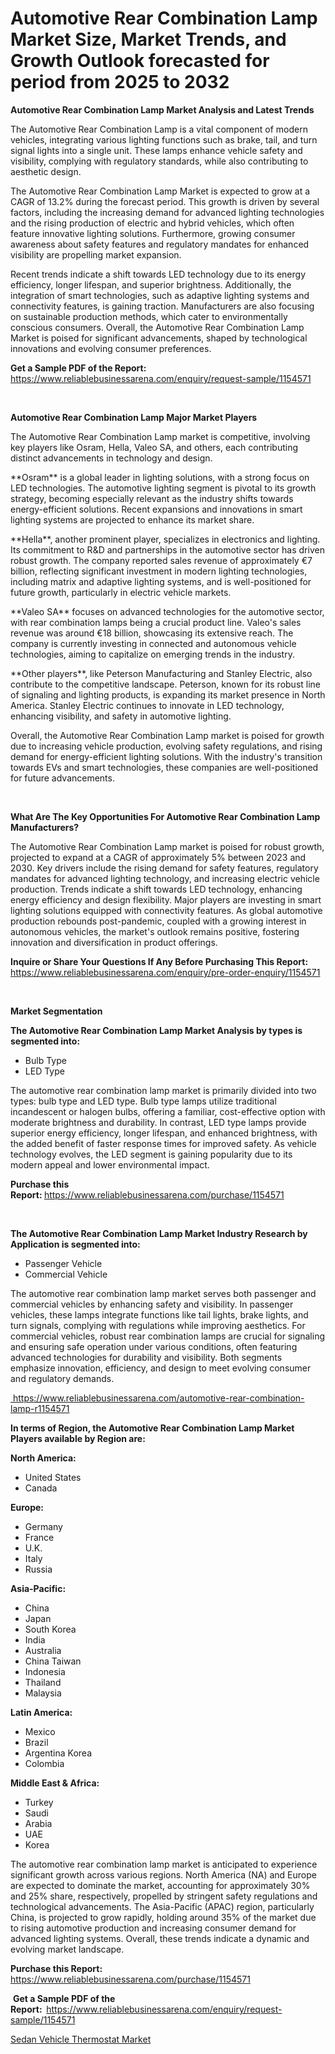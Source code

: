 <p><h1>Automotive Rear Combination Lamp Market Size, Market Trends, and Growth Outlook forecasted for period from 2025 to 2032</h1></p><p><strong>Automotive Rear Combination Lamp Market Analysis and Latest Trends</strong></p>
<p><p>The Automotive Rear Combination Lamp is a vital component of modern vehicles, integrating various lighting functions such as brake, tail, and turn signal lights into a single unit. These lamps enhance vehicle safety and visibility, complying with regulatory standards, while also contributing to aesthetic design.</p><p>The Automotive Rear Combination Lamp Market is expected to grow at a CAGR of 13.2% during the forecast period. This growth is driven by several factors, including the increasing demand for advanced lighting technologies and the rising production of electric and hybrid vehicles, which often feature innovative lighting solutions. Furthermore, growing consumer awareness about safety features and regulatory mandates for enhanced visibility are propelling market expansion.</p><p>Recent trends indicate a shift towards LED technology due to its energy efficiency, longer lifespan, and superior brightness. Additionally, the integration of smart technologies, such as adaptive lighting systems and connectivity features, is gaining traction. Manufacturers are also focusing on sustainable production methods, which cater to environmentally conscious consumers. Overall, the Automotive Rear Combination Lamp Market is poised for significant advancements, shaped by technological innovations and evolving consumer preferences.</p></p>
<p><strong>Get a Sample PDF of the Report:&nbsp;</strong> <a href="https://www.reliablebusinessarena.com/enquiry/request-sample/1154571?utm_campaign=1841&utm_medium=2&utm_source=Github&utm_content=ia&utm_term=31032025&utm_id=automotive-rear-combination-lamp">https://www.reliablebusinessarena.com/enquiry/request-sample/1154571</a></p>
<p>&nbsp;</p>
<p><strong>Automotive Rear Combination Lamp Major Market Players</strong></p>
<p><p>The Automotive Rear Combination Lamp market is competitive, involving key players like Osram, Hella, Valeo SA, and others, each contributing distinct advancements in technology and design. </p><p>**Osram** is a global leader in lighting solutions, with a strong focus on LED technologies. The automotive lighting segment is pivotal to its growth strategy, becoming especially relevant as the industry shifts towards energy-efficient solutions. Recent expansions and innovations in smart lighting systems are projected to enhance its market share.</p><p>**Hella**, another prominent player, specializes in electronics and lighting. Its commitment to R&D and partnerships in the automotive sector has driven robust growth. The company reported sales revenue of approximately €7 billion, reflecting significant investment in modern lighting technologies, including matrix and adaptive lighting systems, and is well-positioned for future growth, particularly in electric vehicle markets.</p><p>**Valeo SA** focuses on advanced technologies for the automotive sector, with rear combination lamps being a crucial product line. Valeo's sales revenue was around €18 billion, showcasing its extensive reach. The company is currently investing in connected and autonomous vehicle technologies, aiming to capitalize on emerging trends in the industry.</p><p>**Other players**, like Peterson Manufacturing and Stanley Electric, also contribute to the competitive landscape. Peterson, known for its robust line of signaling and lighting products, is expanding its market presence in North America. Stanley Electric continues to innovate in LED technology, enhancing visibility, and safety in automotive lighting.</p><p>Overall, the Automotive Rear Combination Lamp market is poised for growth due to increasing vehicle production, evolving safety regulations, and rising demand for energy-efficient lighting solutions. With the industry's transition towards EVs and smart technologies, these companies are well-positioned for future advancements.</p></p>
<p>&nbsp;</p>
<p><strong>What Are The Key Opportunities For Automotive Rear Combination Lamp Manufacturers?</strong></p>
<p><p>The Automotive Rear Combination Lamp market is poised for robust growth, projected to expand at a CAGR of approximately 5% between 2023 and 2030. Key drivers include the rising demand for safety features, regulatory mandates for advanced lighting technology, and increasing electric vehicle production. Trends indicate a shift towards LED technology, enhancing energy efficiency and design flexibility. Major players are investing in smart lighting solutions equipped with connectivity features. As global automotive production rebounds post-pandemic, coupled with a growing interest in autonomous vehicles, the market's outlook remains positive, fostering innovation and diversification in product offerings.</p></p>
<p><strong>Inquire or Share Your Questions If Any Before Purchasing This Report:</strong> <a href="https://www.reliablebusinessarena.com/enquiry/pre-order-enquiry/1154571?utm_campaign=1841&utm_medium=2&utm_source=Github&utm_content=ia&utm_term=31032025&utm_id=automotive-rear-combination-lamp">https://www.reliablebusinessarena.com/enquiry/pre-order-enquiry/1154571</a></p>
<p>&nbsp;</p>
<p><strong>Market Segmentation</strong></p>
<p><strong>The Automotive Rear Combination Lamp Market Analysis by types is segmented into:</strong></p>
<p><ul><li>Bulb Type</li><li>LED Type</li></ul></p>
<p><p>The automotive rear combination lamp market is primarily divided into two types: bulb type and LED type. Bulb type lamps utilize traditional incandescent or halogen bulbs, offering a familiar, cost-effective option with moderate brightness and durability. In contrast, LED type lamps provide superior energy efficiency, longer lifespan, and enhanced brightness, with the added benefit of faster response times for improved safety. As vehicle technology evolves, the LED segment is gaining popularity due to its modern appeal and lower environmental impact.</p></p>
<p><strong>Purchase this Report:&nbsp;</strong><a href="https://www.reliablebusinessarena.com/purchase/1154571?utm_campaign=1841&utm_medium=2&utm_source=Github&utm_content=ia&utm_term=31032025&utm_id=automotive-rear-combination-lamp">https://www.reliablebusinessarena.com/purchase/1154571</a></p>
<p>&nbsp;</p>
<p><strong>The Automotive Rear Combination Lamp Market Industry Research by Application is segmented into:</strong></p>
<p><ul><li>Passenger Vehicle</li><li>Commercial Vehicle</li></ul></p>
<p><p>The automotive rear combination lamp market serves both passenger and commercial vehicles by enhancing safety and visibility. In passenger vehicles, these lamps integrate functions like tail lights, brake lights, and turn signals, complying with regulations while improving aesthetics. For commercial vehicles, robust rear combination lamps are crucial for signaling and ensuring safe operation under various conditions, often featuring advanced technologies for durability and visibility. Both segments emphasize innovation, efficiency, and design to meet evolving consumer and regulatory demands.</p></p>
<p><a href="https://www.reliablebusinessarena.com/automotive-rear-combination-lamp-r1154571?utm_campaign=1841&utm_medium=2&utm_source=Github&utm_content=ia&utm_term=31032025&utm_id=automotive-rear-combination-lamp">&nbsp;https://www.reliablebusinessarena.com/automotive-rear-combination-lamp-r1154571</a></p>
<p><strong>In terms of Region, the Automotive Rear Combination Lamp Market Players available by Region are:</strong></p>
<p>
    <p> <strong> North America: </strong>
        <ul>
            <li>United States</li>
            <li>Canada</li>
        </ul>
        </p> 
    <p> <strong> Europe: </strong>
        <ul>
            <li>Germany</li>
            <li>France</li>
            <li>U.K.</li>
            <li>Italy</li>
            <li>Russia</li>
        </ul>
        </p> 
    <p> <strong> Asia-Pacific: </strong>
        <ul>
            <li>China</li>
            <li>Japan</li>
            <li>South Korea</li>
            <li>India</li>
            <li>Australia</li>
            <li>China Taiwan</li>
            <li>Indonesia</li>
            <li>Thailand</li>
            <li>Malaysia</li>
        </ul>
        </p> 
    <p> <strong> Latin America: </strong>
        <ul>
            <li>Mexico</li>
            <li>Brazil</li>
            <li>Argentina Korea</li>
            <li>Colombia</li>
        </ul>
        </p> 
    <p> <strong> Middle East & Africa: </strong>
        <ul>
            <li>Turkey</li>
            <li>Saudi</li>
            <li>Arabia</li>
            <li>UAE</li>
            <li>Korea</li>
        </ul>
    </p>
    </p>
<p><p>The automotive rear combination lamp market is anticipated to experience significant growth across various regions. North America (NA) and Europe are expected to dominate the market, accounting for approximately 30% and 25% share, respectively, propelled by stringent safety regulations and technological advancements. The Asia-Pacific (APAC) region, particularly China, is projected to grow rapidly, holding around 35% of the market due to rising automotive production and increasing consumer demand for advanced lighting systems. Overall, these trends indicate a dynamic and evolving market landscape.</p></p>
<p><strong>Purchase this Report: </strong><a href="https://www.reliablebusinessarena.com/purchase/1154571?utm_campaign=1841&utm_medium=2&utm_source=Github&utm_content=ia&utm_term=31032025&utm_id=automotive-rear-combination-lamp">https://www.reliablebusinessarena.com/purchase/1154571</a></p>
<p>&nbsp;<strong>Get a Sample PDF of the Report:&nbsp;&nbsp;</strong><a href="https://www.reliablebusinessarena.com/enquiry/request-sample/1154571?utm_campaign=1841&utm_medium=2&utm_source=Github&utm_content=ia&utm_term=31032025&utm_id=automotive-rear-combination-lamp">https://www.reliablebusinessarena.com/enquiry/request-sample/1154571</a></p>
<p><strong></strong></p>
<p><p><a href="https://github.com/julyju69/Market-Research-Report-List-6/blob/main/sedan-vehicle-thermostat-market.md?utm_campaign=1841&utm_medium=2&utm_source=Github&utm_content=ia&utm_term=31032025&utm_id=automotive-rear-combination-lamp">Sedan Vehicle Thermostat Market</a></p></p>